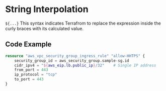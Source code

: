 # String Interpolation

`${...}` This syntax indicates Terrafrom to replace the expression inside the curly braces with its calculated value.

## Code Example

``` tf
resource "aws_vpc_security_group_ingress_rule" "allow-HHTPS" {
    security_group_id = aws_security_group.sample-sg.id
    cidr_ipv4 = "${aws_eip.lb.public_ip}/32"    # Single IP address
    from_port = 443
    ip_protocol = "tcp"
    to_port = 443
}
```
